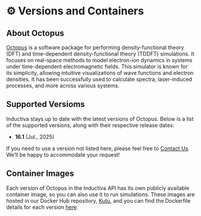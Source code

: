 # ⚙️ Versions and Containers

## About Octopus
[Octopus](https://octopus-code.org/documentation/13/manual/about_octopus/) is a software package for performing 
density-functional theory (DFT) and time-dependent density-functional theory (TDDFT) simulations. It focuses on 
real-space methods to model electron-ion dynamics in systems under time-dependent electromagnetic fields. This simulator 
is known for its simplicity, allowing intuitive visualizations of wave functions and electron densities. It has 
been successfully used to calculate spectra, laser-induced processes, and more across various systems.

## Supported Versioms
Inductiva stays up to date with the latest versions of Octopus.
Below is a list of the supported versions, along with their respective release dates:

- **16.1** (Jul., 2025)

If you need to use a version not listed here, please feel free to [Contact Us](mailto:support@inductiva.ai).
We’ll be happy to accommodate your request!

## Container Images
Each version of Octopus in the Inductiva API has its own publicly available container image, 
so you can also use it to run simulations. These images are hosted in our Docker Hub repository, 
[Kutu](https://hub.docker.com/r/inductiva/kutu/tags?name=octopus), and you can find the 
Dockerfile details for each version [here](https://github.com/inductiva/kutu/tree/main/simulators/octopus).